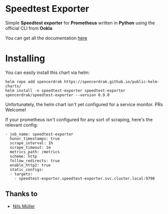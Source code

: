 # Speedtest Exporter

Simple **Speedtest exporter** for **Prometheus** written in **Python** using the
official CLI from **Ookla**

You can get all the documentation [here](https://docs.miguelndecarvalho.pt/projects/speedtest-exporter/)

# Installing

You can easily install this chart via helm: 

```
helm repo add spencerdrak https://spencerdrak.github.io/public-helm-charts/
helm install -n speedtest-exporter speedtest-exporter spencerdrak/speedtest-exporter --version 0.9.0
```

Unfortunately, the helm chart isn't yet configured for a service monitor. PRs Welcome!

If your prometheus isn't configured for any sort of scraping, here's the relevant config:

```
- job_name: speedtest-exporter
  honor_timestamps: true
  scrape_interval: 1h
  scrape_timeout: 1m
  metrics_path: /metrics
  scheme: http
  follow_redirects: true
  enable_http2: true
  static_configs:
  - targets:
    - speedtest-exporter.speedtest-exporter.svc.cluster.local:9798
```

## Thanks to

- [Nils Müller](https://github.com/tyriis)
